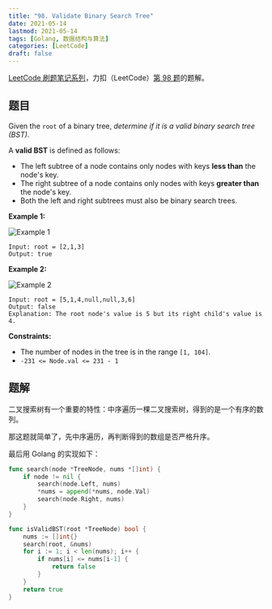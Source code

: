 ```yaml
---
title: "98. Validate Binary Search Tree"
date: 2021-05-14
lastmod: 2021-05-14
tags: [Golang, 数据结构与算法]
categories: [LeetCode]
draft: false
---
```


[LeetCode 刷题笔记系列](/posts/leetcode/leetcode)，力扣（LeetCode）[第 98 题](https://leetcode-cn.com/problems/validate-binary-search-tree)的题解。

<!--more-->

## 题目

Given the `root` of a binary tree, _determine if it is a valid binary search tree (BST)_.

A **valid BST** is defined as follows:

- The left subtree of a node contains only nodes with keys **less than** the node's key.
- The right subtree of a node contains only nodes with keys **greater than** the node's key.
- Both the left and right subtrees must also be binary search trees.

**Example 1:**

![Example 1](/images/leetcode/daily/98-validate-binary-search-tree/tree1.jpg)

```text
Input: root = [2,1,3]
Output: true
```

**Example 2:**

![Example 2](/images/leetcode/daily/98-validate-binary-search-tree/tree2.jpg)

```text
Input: root = [5,1,4,null,null,3,6]
Output: false
Explanation: The root node's value is 5 but its right child's value is 4.
```

**Constraints:**

- The number of nodes in the tree is in the range `[1, 104]`.
- `-231 <= Node.val <= 231 - 1`

## 题解

二叉搜索树有一个重要的特性：中序遍历一棵二叉搜索树，得到的是一个有序的数列。

那这题就简单了，先中序遍历，再判断得到的数组是否严格升序。

最后用 Golang 的实现如下：

```go
func search(node *TreeNode, nums *[]int) {
    if node != nil {
        search(node.Left, nums)
        *nums = append(*nums, node.Val)
        search(node.Right, nums)
    }
}

func isValidBST(root *TreeNode) bool {
    nums := []int{}
    search(root, &nums)
    for i := 1; i < len(nums); i++ {
        if nums[i] <= nums[i-1] {
            return false
        }
    }
    return true
}
```
